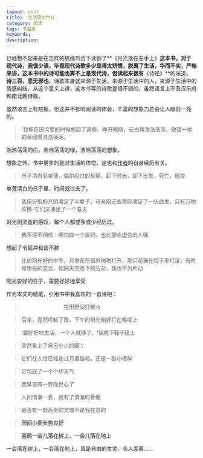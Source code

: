 ```yaml
---
layout: post
title:  生活里的月光
category: 阅读
tags: 书益友
keywords:  
description: 
---
```


已经想不起来是在怎样的机缘巧合下读到了**《月光落在左手上》**这本书，对于现代诗，我很少读，毕竟现代诗歌多少显得太矫情，脱离了生活，华而不实，严格来讲，这本书中的诗可能也算不上是现代诗，但读起来很有**《诗经》**的味道，**诗三百，思无邪也**，诗歌本身就来源于生活，来源于生活中的人，来源于生活中的情感纠结，从这个意义上讲，这本书写的诗歌是很不错的，虽然语言上不及汉乐府和南北朝诗歌。

虽然语言上有短板，但这并不影响阅读的体会，丰富的想象力总会让人眼前一亮的。

> '我摔在田沟里的时候想起了这些，睁开眼睛，云白得浩浩荡荡，散落一地的草绿得浩浩荡荡。'

浩浩荡荡的白，浩浩荡荡的绿，浩浩荡荡的想象。

想象之外，书中更多的是对生活的体悟，这也和[作者](http://baike.baidu.com/link?url=MdyPHSUd0Kdf3ixtnRajO0DjlOqQc7YhllIxi31k4-tQSVE_vcRaT4PqKLq4iQSs1EE4aMjV5yDoCb29fvQoFhZsteM-9MEBBRu7Hr73Oj6-VbAuBchBiyuTmcTBMEol)的自身经历有关。

>日子清白而单薄，偶尔经过的车辆，卸下时光，卸下出生，死亡，瘟疫

单薄清白的日子里，时间就过去了。

>我用分取的光阴凑足了半辈子，母亲用这些零碎凑足了一头白发，只有万物欢腾-它们又凑足了一个春天

对光阴流逝的感叹，每个人都或多或少经历过。

> 我不得不相信：哪怕做一个泼妇，也比那些虚伪的人强

想起了令狐冲和岳不群

> 比如阳光好的中午，月季花在窗外啪啪打开，那只花猫在院子里打滚，有时候嘹亮的交谈，如同天空落下的云朵，我也不为所动

阳光安好的日子，需要好好地享受

作为本文的结尾，引用书中我喜欢的一首诗吧：

>　　　　　　　　在田野间打柴火  

>后来，竟然哼起了歌，下午的阳光刚好打在喉咙上

>’要好好地生活，一个人就够了。‘我脱下鞋子磕土

>突然爱上了自己小小的脚丫

>它们在人世已经走过万里路啦，还是一副小模样

>它包庇了一个个坏天气

>我早该有一颗隐世心了

>人间情事一丢，就有了清澈的骨骼

>是否有一颗高贵的灵魂不是我在意的

>**田间小麦长势良好**

>**喜鹊一会儿落在树上，一会儿落在地上**

一会落在树上，一会落在地上，真是自由的生灵，令人羡慕……



